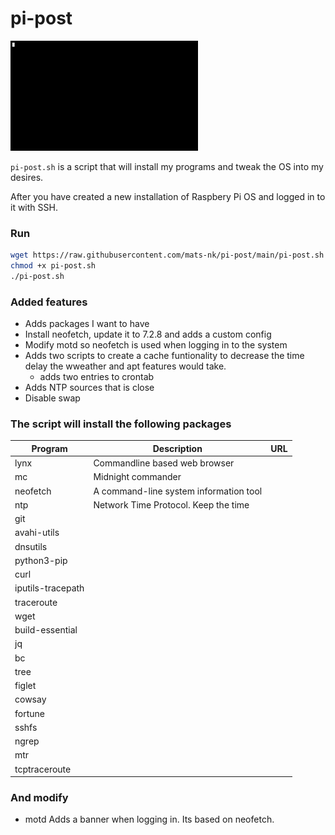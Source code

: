 # pi-post

<img src="https://github.com/mats-nk/pi-post/blob/main/images/neofetch.gif" width="300">

`pi-post.sh` is a script that will install my programs and tweak the OS into my desires.

After you have created a new installation of Raspbery Pi OS and logged in to it with SSH.

### Run
```bash
wget https://raw.githubusercontent.com/mats-nk/pi-post/main/pi-post.sh
chmod +x pi-post.sh
./pi-post.sh
```

### Added features
- Adds packages I want to have
- Install neofetch, update it to 7.2.8 and adds a custom config
- Modify motd so neofetch is used when logging in to the system
- Adds two scripts to create a cache funtionality to decrease the time delay the wweather and apt features would take.
  - adds two entries to crontab
- Adds NTP sources that is close
- Disable swap


### The script will install the following packages
| Program           | Description                            | URL |
| ---               | ---                                    | --- |
| lynx              | Commandline based web browser          |     |
| mc                | Midnight commander                     |     |
| neofetch          | A command-line system information tool |     |
| ntp               | Network Time Protocol. Keep the time   |     |
| git               |                                        |     |
| avahi-utils       |                                        |     |
| dnsutils          |                                        |     |
| python3-pip       |                                        |     |
| curl              |                                        |     |
| iputils-tracepath |                                        |     |
| traceroute        |                                        |     |
| wget              |                                        |     |
| build-essential   |                                        |     |
| jq                |                                        |     |
| bc                |                                        |     |
| tree              |                                        |     |
| figlet            |                                        |     |
| cowsay            |                                        |     |
| fortune           |                                        |     |
| sshfs             |                                        |     |
| ngrep             |                                        |     |
| mtr               |                                        |     |
| tcptraceroute     |                                        |     |

### And modify 
- motd 
Adds a banner when logging in. Its based on neofetch.

